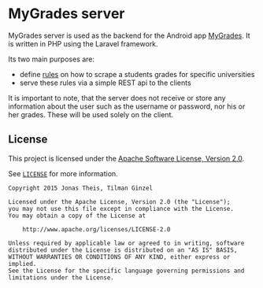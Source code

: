 # MyGrades server

MyGrades server is used as the backend for the Android app [MyGrades](https://github.com/MyGrades/mygrades-app). It is written in PHP using the Laravel framework.

Its two main purposes are:
* define [rules](https://github.com/MyGrades/mygrades-server/tree/master/database/seeds/universities) on how to scrape a students grades for specific universities
* serve these rules via a simple REST api to the clients

It is important to note, that the server does not receive or store any information about the user such as the username or password, nor his or her grades. These will be used solely on the client.

## License

This project is licensed under the [Apache Software License, Version 2.0](http://www.apache.org/licenses/LICENSE-2.0).

See [`LICENSE`](LICENSE) for more information.

    Copyright 2015 Jonas Theis, Tilman Ginzel

    Licensed under the Apache License, Version 2.0 (the "License");
    you may not use this file except in compliance with the License.
    You may obtain a copy of the License at

        http://www.apache.org/licenses/LICENSE-2.0

    Unless required by applicable law or agreed to in writing, software
    distributed under the License is distributed on an "AS IS" BASIS,
    WITHOUT WARRANTIES OR CONDITIONS OF ANY KIND, either express or implied.
    See the License for the specific language governing permissions and
    limitations under the License.